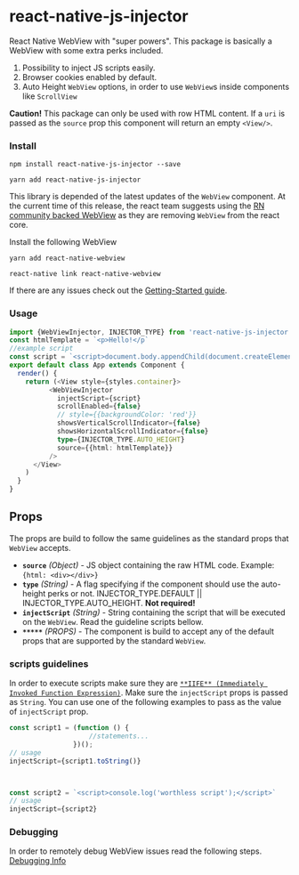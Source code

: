 # react-native-js-injector
React Native WebView with "super powers". This package is basically a WebView with some extra perks included.

1. Possibility to inject JS scripts easily.
2. Browser cookies enabled by default. 
3. Auto Height `WebView` options, in order to use `WebView`s inside components like `ScrollView`

**Caution!** This package can only be used with row HTML content. If a `uri` is passed as the `source` prop this component will return an empty `<View/>`.

### Install

```
npm install react-native-js-injector --save
```
    
```
yarn add react-native-js-injector
```

This library is depended of the latest updates of the `WebView` component. 
At the current time of this release, the react team suggests using the [RN community backed WebView](https://github.com/react-native-community/react-native-webview) as they are removing `WebView` from the react core.

Install the following WebView
```
yarn add react-native-webview

react-native link react-native-webview
```

If there are any issues check out the [Getting-Started guide](https://github.com/react-native-community/react-native-webview/blob/master/docs/Getting-Started.md).



### Usage

```typescript jsx
import {WebViewInjector, INJECTOR_TYPE} from 'react-native-js-injector'
const htmlTemplate = `<p>Hello!</p`
//example script
const script = `<script>document.body.appendChild(document.createElement("hr"));</script>`
export default class App extends Component {
  render() {
    return (<View style={styles.container}>
          <WebViewInjector
            injectScript={script}
            scrollEnabled={false}
            // style={{backgroundColor: 'red'}}
            showsVerticalScrollIndicator={false}
            showsHorizontalScrollIndicator={false}
            type={INJECTOR_TYPE.AUTO_HEIGHT}
            source={{html: htmlTemplate}}
          />
      </View>
    )
  }
}
```


## Props
The props are build to follow the same guidelines as the standard props that `WebView` accepts.

- **`source`** _(Object)_ - JS object containing the raw HTML code. Example: `{html: <div></div>}`
- **`type`** _(String)_ - A flag specifying if the component should use the auto-height perks or not. INJECTOR_TYPE.DEFAULT || INJECTOR_TYPE.AUTO_HEIGHT. **Not required!**
- **`injectScript`** _(String)_ - String containing the script that will be executed on the `WebView`. Read the guideline scripts bellow.
- **`*****`** _(PROPS)_ - The component is build to accept any of the default props that are supported by the standard `WebView`.

### scripts guidelines
In order to execute scripts make sure they are [`**IIFE** (Immediately Invoked Function Expression)`](https://developer.mozilla.org/en-US/docs/Glossary/IIFE).
Make sure the `injectScript` props is passed as `String`. You can use one of the following examples to pass as the value of `injectScript` prop. 

```typescript jsx
const script1 = (function () {
                    //statements...
                })();
// usage
injectScript={script1.toString()}



const script2 = `<script>console.log('worthless script');</script>`
// usage
injectScript={script2}
``` 


### Debugging
In order to remotely debug WebView issues read the following steps.
[Debugging Info](https://github.com/valdio/react-native-js-injector/blob/master/Debugging.md)